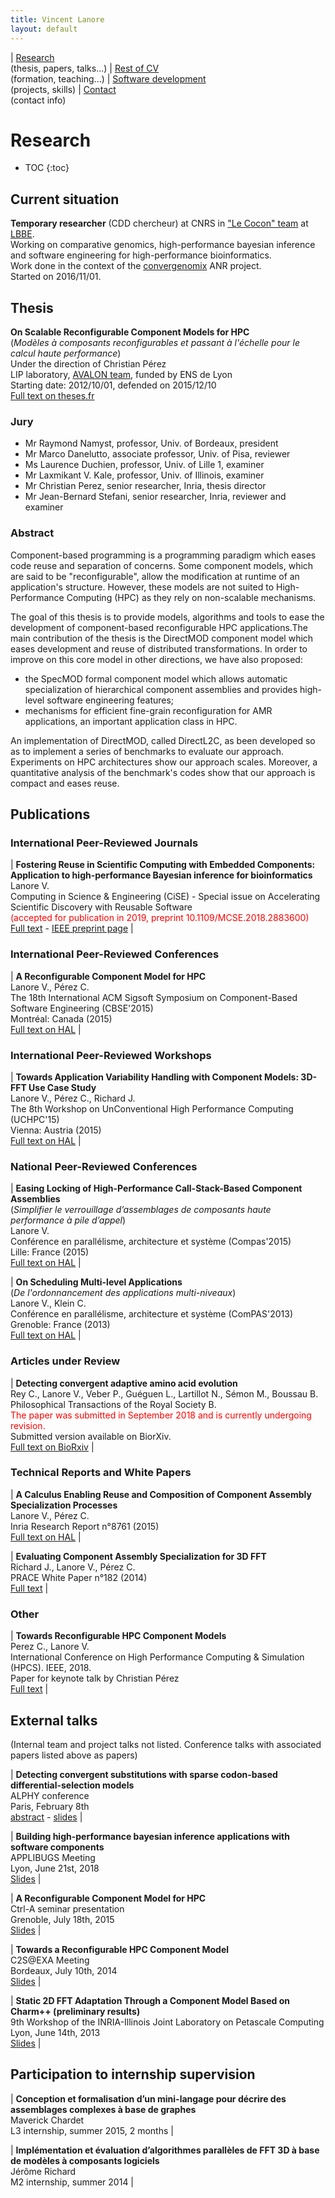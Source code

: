 ```yaml
---
title: Vincent Lanore
layout: default
---
```


| [Research](index.html)<br/>(thesis, papers, talks...) | [Rest of CV](cv.html)<br/>(formation, teaching...) | [Software development](soft.html)<br/>(projects, skills) | [Contact](contact.html)<br/>(contact info)

# Research
* TOC
{:toc}

## Current situation

**Temporary researcher** (CDD chercheur) at CNRS in ["Le Cocon" team](https://lbbe.univ-lyon1.fr/-Equipe-Le-Cocon-.html) at [LBBE](https://lbbe.univ-lyon1.fr/).<br/>
Working on comparative genomics, high-performance bayesian inference and software engineering for high-performance bioinformatics.<br/>
Work done in the context of the [convergenomix](http://lbbe.univ-lyon1.fr/convergenomix/) ANR project.<br/>
Started on 2016/11/01.

## Thesis

**On Scalable Reconfigurable Component Models for HPC**<br/>
(*Modèles à composants reconfigurables et passant à l'échelle pour le calcul haute performance*)<br/>
Under the direction of Christian Pérez<br/>
LIP laboratory, [AVALON team](https://www.inria.fr/en/teams/avalon), funded by ENS de Lyon<br/>
Starting date: 2012/10/01, defended on 2015/12/10<br/>
[Full text on theses.fr](http://www.theses.fr/2015ENSL1051)

### Jury
* Mr Raymond Namyst, professor, Univ. of Bordeaux, president
* Mr Marco Danelutto, associate professor, Univ. of Pisa, reviewer
* Ms Laurence Duchien, professor, Univ. of Lille 1, examiner
* Mr Laxmikant V. Kale, professor, Univ. of Illinois, examiner
* Mr Christian Perez, senior researcher, Inria, thesis director
* Mr Jean-Bernard Stefani, senior researcher, Inria, reviewer and examiner

### Abstract
Component-based programming is a programming paradigm which eases code reuse and separation of concerns. Some component models, which are said to be "reconfigurable", allow the modification at runtime of an application's structure. However, these models are not suited to High-Performance Computing (HPC) as they rely on non-scalable mechanisms.

The goal of this thesis is to provide models, algorithms and tools to ease the development of component-based reconfigurable HPC applications.The main contribution of the thesis is the DirectMOD component model which eases development and reuse of distributed transformations. In order to improve on this core model in other directions, we have also proposed:
* the SpecMOD formal component model which allows automatic specialization of hierarchical component assemblies and provides high-level software engineering features;
* mechanisms for efficient fine-grain reconfiguration for AMR applications, an important application class in HPC.

An implementation of DirectMOD, called DirectL2C, as been developed so as to implement a series of benchmarks to evaluate our approach. Experiments on HPC architectures show our approach scales. Moreover, a quantitative analysis of the benchmark's codes show that our approach is compact and eases reuse. 

## Publications

### International Peer-Reviewed Journals

| **Fostering Reuse in Scientific Computing with Embedded Components: Application to high-performance Bayesian inference for bioinformatics**<br/>Lanore V.<br/>Computing in Science & Engineering (CiSE)  - Special issue on Accelerating Scientific Discovery with Reusable Software<br/><font color="red">(accepted for publication in 2019, preprint 10.1109/MCSE.2018.2883600)</font> <br/>[Full text](files/cise.pdf) - [IEEE preprint page](https://ieeexplore.ieee.org/document/8554141) |

### International Peer-Reviewed Conferences

| **A Reconfigurable Component Model for HPC**<br/>Lanore V., Pérez C.<br/>The 18th International ACM Sigsoft Symposium on Component-Based Software Engineering (CBSE'2015)<br/>Montréal: Canada (2015) <br/> [Full text on HAL](https://hal.inria.fr/hal-01120117v1) |

### International Peer-Reviewed Workshops

| **Towards Application Variability Handling with Component Models: 3D-FFT Use Case Study**<br/>Lanore V., Pérez C., Richard J.<br/>The 8th Workshop on UnConventional High Performance Computing (UCHPC'15)<br/>Vienna: Austria (2015) <br/> [Full text on HAL](https://hal.archives-ouvertes.fr/hal-01192732) |

### National Peer-Reviewed Conferences

| **Easing Locking of High-Performance Call-Stack-Based Component Assemblies**<br/>(*Simplifier le verrouillage d’assemblages de composants haute performance à pile d’appel*)<br/>Lanore V.<br/>Conférence en parallélisme, architecture et système (Compas'2015) <br/>Lille: France (2015) <br/> [Full text on HAL](https://hal.archives-ouvertes.fr/hal-01193081) |

| **On Scheduling Multi-level Applications**<br/>(*De l'ordonnancement des applications multi-niveaux*)<br/>Lanore V., Klein C.<br/>Conférence en parallélisme, architecture et système (ComPAS'2013) <br/>Grenoble: France (2013) <br/> [Full text on HAL](http://hal.archives-ouvertes.fr/hal-00764007) |

### Articles under Review

| **Detecting convergent adaptive amino acid evolution**<br/>Rey C., Lanore V., Veber P., Guéguen L., Lartillot N., Sémon M., Boussau B.<br/>Philosophical Transactions of the Royal Society B.<br/><font color="red">The paper was submitted in September 2018 and is currently undergoing revision.</font><br/>Submitted version available on BiorXiv.<br/>[Full text on BioRxiv](https://www.biorxiv.org/content/early/2019/01/07/513010) |

### Technical Reports and White Papers

| **A Calculus Enabling Reuse and Composition of Component Assembly Specialization Processes**<br/>Lanore V., Pérez C.<br/>Inria Research Report n°8761 (2015) <br/>[Full text on HAL](https://hal.archives-ouvertes.fr/hal-01179483) |

| **Evaluating Component Assembly Specialization for 3D FFT**<br/>Richard J., Lanore V., Pérez C.<br/>PRACE White Paper n°182 (2014) <br/>[Full text](http://www.prace-ri.eu/IMG/pdf/WP182.pdf) |

### Other

| **Towards Reconfigurable HPC Component Models**<br/> Perez C., Lanore V.<br/> International Conference on High Performance Computing & Simulation (HPCS). IEEE, 2018.<br/> Paper for keynote talk by Christian Pérez <br/>[Full text](files/hpcs.pdf) |

## External talks

(Internal team and project talks not listed. Conference talks with associated papers listed above as papers)

| **Detecting convergent substitutions with sparse codon-based differential-selection models**<br/>ALPHY conference<br/>Paris, February 8th<br/>[abstract](alphy.html) - [slides](files/alphy.pdf) |

| **Building high-performance bayesian inference applications with software components**<br/>APPLIBUGS Meeting<br/>Lyon, June 21st, 2018<br/> [Slides](http://genome.jouy.inra.fr/applibugs/applibugs.18_06_21.vlanore.pdf) |

| **A Reconfigurable Component Model for HPC**<br/>Ctrl-A seminar presentation<br/>Grenoble, July 18th, 2015<br/>[Slides](files/ctrl-a.pdf) |

| **Towards a Reconfigurable HPC Component Model**<br/>C2S@EXA Meeting<br/>Bordeaux, July 10th, 2014<br/>[Slides](files/cs2exa.pdf) |

| **Static 2D FFT Adaptation Through a Component Model Based on Charm++ (preliminary results)**<br/>9th Workshop of the INRIA-Illinois Joint Laboratory on Petascale Computing<br/>Lyon, June 14th, 2013<br/>[Slides](files/jointlab.pdf) |


## Participation to internship supervision

| **Conception et formalisation d’un mini-langage pour décrire des assemblages complexes à base de graphes**<br/>Maverick Chardet<br/>L3 internship, summer 2015, 2 months |

| **Implémentation et évaluation d’algorithmes parallèles de FFT 3D à base de modèles à composants logiciels**<br/>Jérôme Richard<br/>M2 internship, summer 2014  |
